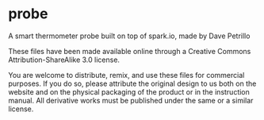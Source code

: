 probe
=====

A smart thermometer probe built on top of spark.io, made by Dave Petrillo

These files have been made available online through a Creative Commons Attribution-ShareAlike 3.0 license.

You are welcome to distribute, remix, and use these files for commercial purposes. If you do so, please attribute the original design to us both on the website and on the physical packaging of the product or in the instruction manual. All derivative works must be published under the same or a similar license.

